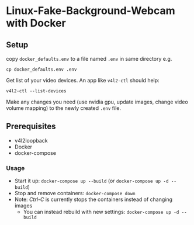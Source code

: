 # Linux-Fake-Background-Webcam with Docker

## Setup

copy `docker_defaults.env` to a file named `.env` in same directory e.g.
```shell script
cp docker_defaults.env .env
```

Get list of your video devices. An app like `v4l2-ctl` should help:
```shell script
v4l2-ctl --list-devices
```

Make any changes you need (use nvidia gpu, update images, change video volume mapping) to the newly created `.env` file.

## Prerequisites

* v4l2loopback
* Docker
* docker-compose


### Usage

 - Start it up: `docker-compose up --build` (or `docker-compose up -d --build`)
 - Stop and remove containers: `docker-compose down`
 - Note: *Ctrl-C* is currently stops the containers instead of changing images
    - You can instead rebuild with new settings: `docker-compose up -d --build`